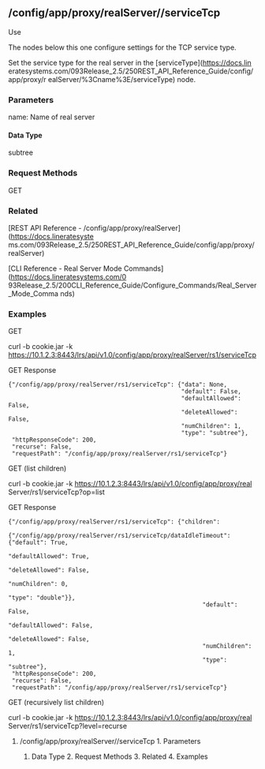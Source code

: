 ## /config/app/proxy/realServer/<name>/serviceTcp

Use

The nodes below this one configure settings for the TCP service type.

Set the service type for the real server in the [serviceType](https://docs.lin
eratesystems.com/093Release_2.5/250REST_API_Reference_Guide/config/app/proxy/r
ealServer/%3Cname%3E/serviceType) node.

### Parameters

name: Name of real server

#### Data Type

subtree

### Request Methods

GET

### Related

[REST API Reference - /config/app/proxy/realServer](https://docs.lineratesyste
ms.com/093Release_2.5/250REST_API_Reference_Guide/config/app/proxy/realServer)

[CLI Reference - Real Server Mode Commands](https://docs.lineratesystems.com/0
93Release_2.5/200CLI_Reference_Guide/Configure_Commands/Real_Server_Mode_Comma
nds)

### Examples

GET

curl -b cookie.jar -k
https://10.1.2.3:8443/lrs/api/v1.0/config/app/proxy/realServer/rs1/serviceTcp

GET Response

    
    {"/config/app/proxy/realServer/rs1/serviceTcp": {"data": None,
                                                     "default": False,
                                                     "defaultAllowed": False,
                                                     "deleteAllowed": False,
                                                     "numChildren": 1,
                                                     "type": "subtree"},
     "httpResponseCode": 200,
     "recurse": False,
     "requestPath": "/config/app/proxy/realServer/rs1/serviceTcp"}
    

GET (list children)

curl -b cookie.jar -k https://10.1.2.3:8443/lrs/api/v1.0/config/app/proxy/real
Server/rs1/serviceTcp?op=list

GET Response

    
    {"/config/app/proxy/realServer/rs1/serviceTcp": {"children": 
            {"/config/app/proxy/realServer/rs1/serviceTcp/dataIdleTimeout": {"default": True,
                                                                             "defaultAllowed": True,
                                                                             "deleteAllowed": False,
                                                                             "numChildren": 0,
                                                                             "type": "double"}},
                                                           "default": False,
                                                           "defaultAllowed": False,
                                                           "deleteAllowed": False,
                                                           "numChildren": 1,
                                                           "type": "subtree"},
     "httpResponseCode": 200,
     "recurse": False,
     "requestPath": "/config/app/proxy/realServer/rs1/serviceTcp"}
    

GET (recursively list children)

curl -b cookie.jar -k https://10.1.2.3:8443/lrs/api/v1.0/config/app/proxy/real
Server/rs1/serviceTcp?level=recurse

  1. /config/app/proxy/realServer/<name>/serviceTcp
    1. Parameters
      1. Data Type
    2. Request Methods
    3. Related
    4. Examples

